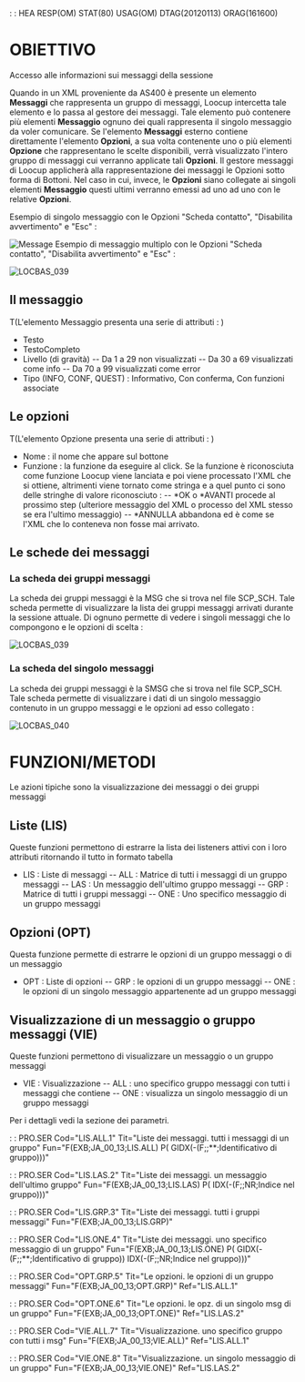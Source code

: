  :  : HEA RESP(OM) STAT(80) USAG(OM) DTAG(20120113) ORAG(161600)
# OBIETTIVO
Accesso alle informazioni sui messaggi della sessione

Quando in un XML proveniente da AS400 è presente un elemento **Messaggi** che rappresenta un gruppo di messaggi, Loocup intercetta tale elemento e lo passa al gestore dei messaggi.
Tale elemento può contenere più elementi **Messaggio** ognuno dei quali rappresenta il singolo messaggio da voler comunicare.
Se l'elemento **Messaggi** esterno contiene direttamente l'elemento **Opzioni**, a sua volta contenente uno o più elementi **Opzione** che rappresentano le scelte disponibili, verrà visualizzato l'intero gruppo di messaggi cui verranno applicate tali **Opzioni**. Il gestore messaggi di Loocup applicherà alla rappresentazione dei messaggi le Opzioni sotto forma di Bottoni.
Nel caso in cui, invece, le **Opzioni** siano collegate ai singoli elementi **Messaggio** questi ultimi verranno emessi ad uno ad uno con le relative **Opzioni**.


Esempio di singolo messaggio con le Opzioni "Scheda contatto", "Disabilita avvertimento" e "Esc" : 

![Message](https://doc.smeup.com/immagini/MBDOC_SER-JA_00_13/Message.png)
Esempio di messaggio multiplo con le Opzioni "Scheda contatto", "Disabilita avvertimento" e "Esc" : 

![LOCBAS_039](https://doc.smeup.com/immagini/MBDOC_SER-JA_00_13/LOCBAS_039.png)
## Il messaggio
 T(L'elemento Messaggio presenta una serie di attributi : )
- Testo
- TestoCompleto
- Livello (di gravità)
-- Da 1 a 29 non visualizzati
-- Da 30 a 69 visualizzati come info
-- Da 70 a 99 visualizzati come error
- Tipo (INFO, CONF, QUEST) :  Informativo, Con conferma, Con funzioni associate


## Le opzioni
 T(L'elemento Opzione presenta una serie di attributi : )
- Nome :  il nome che appare sul bottone
- Funzione :  la funzione da eseguire al click. Se la funzione è riconosciuta come funzione Loocup viene lanciata e poi viene processato l'XML che si ottiene, altrimenti viene tornato come stringa e a quel punto ci sono delle stringhe di valore riconosciuto : 
-- \*OK o \*AVANTI procede al prossimo step (ulteriore messaggio del XML o processo del XML stesso se era l'ultimo messaggio)
-- \*ANNULLA abbandona ed è come se l'XML che lo conteneva non fosse mai arrivato.


## Le schede dei messaggi

### La scheda dei gruppi messaggi
La scheda dei gruppi messaggi è la MSG che si trova nel file SCP_SCH. Tale scheda permette di visualizzare la lista dei gruppi messaggi arrivati durante la sessione attuale. Di ognuno permette di vedere i singoli messaggi che lo compongono e le opzioni di scelta : 

![LOCBAS_039](https://doc.smeup.com/immagini/MBDOC_SER-JA_00_13/LOCBAS_039.png)
### La scheda del singolo messaggi
La scheda dei gruppi messaggi è la SMSG che si trova nel file SCP_SCH. Tale scheda permette di visualizzare i dati di un singolo messaggio contenuto in un gruppo messaggi e le opzioni ad esso collegato : 

![LOCBAS_040](https://doc.smeup.com/immagini/MBDOC_SER-JA_00_13/LOCBAS_040.png)
# FUNZIONI/METODI
Le azioni tipiche sono la visualizzazione dei messaggi o dei gruppi messaggi

## Liste (LIS)
Queste funzioni permettono di estrarre la lista dei listeners attivi con i loro attributi ritornando il tutto in formato tabella

- LIS :  Liste di messaggi
-- ALL :  Matrice di tutti i messaggi di un gruppo messaggi
-- LAS :  Un messaggio dell'ultimo gruppo messaggi
-- GRP :  Matrice di tutti i gruppi messaggi
-- ONE :  Uno specifico messaggio di un gruppo messaggi


## Opzioni (OPT)
Questa funzione permette di estrarre le opzioni di un gruppo messaggi o di un messaggio

- OPT :  Liste di opzioni
-- GRP :  le opzioni di un gruppo messaggi
-- ONE :  le opzioni di un singolo messaggio appartenente ad un gruppo messaggi


## Visualizzazione di un messaggio o gruppo messaggi (VIE)
Queste funzioni permettono di visualizzare un messaggio o un gruppo messaggi

- VIE :  Visualizzazione
-- ALL :  uno specifico gruppo messaggi con tutti i messaggi che contiene
-- ONE :  visualizza un singolo messaggio di un gruppo messaggi


Per i dettagli vedi la sezione dei parametri.


 :  : PRO.SER Cod="LIS.ALL.1" Tit="Liste dei messaggi. tutti i messaggi di un gruppo" Fun="F(EXB;JA_00_13;LIS.ALL) P( GIDX(-(F;;\*\*;Identificativo di gruppo)))"

 :  : PRO.SER Cod="LIS.LAS.2" Tit="Liste dei messaggi. un messaggio dell'ultimo gruppo" Fun="F(EXB;JA_00_13;LIS.LAS) P( IDX(-(F;;NR;Indice nel gruppo)))"

 :  : PRO.SER Cod="LIS.GRP.3" Tit="Liste dei messaggi. tutti i gruppi messaggi" Fun="F(EXB;JA_00_13;LIS.GRP)"

 :  : PRO.SER Cod="LIS.ONE.4" Tit="Liste dei messaggi. uno specifico messaggio di un gruppo" Fun="F(EXB;JA_00_13;LIS.ONE) P( GIDX(-(F;;\*\*;Identificativo di gruppo)) IDX(-(F;;NR;Indice nel gruppo)))"

 :  : PRO.SER Cod="OPT.GRP.5" Tit="Le opzioni. le opzioni di un gruppo messaggi" Fun="F(EXB;JA_00_13;OPT.GRP)" Ref="LIS.ALL.1"

 :  : PRO.SER Cod="OPT.ONE.6" Tit="Le opzioni. le opz. di un singolo msg di un gruppo" Fun="F(EXB;JA_00_13;OPT.ONE)" Ref="LIS.LAS.2"

 :  : PRO.SER Cod="VIE.ALL.7" Tit="Visualizzazione. uno specifico gruppo con tutti i msg" Fun="F(EXB;JA_00_13;VIE.ALL)" Ref="LIS.ALL.1"

 :  : PRO.SER Cod="VIE.ONE.8" Tit="Visualizzazione. un singolo messaggio di un gruppo" Fun="F(EXB;JA_00_13;VIE.ONE)" Ref="LIS.LAS.2"

